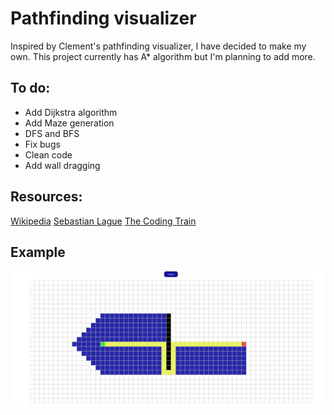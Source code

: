 # Pathfinding visualizer

Inspired by Clement's pathfinding visualizer, I have decided to make my own.
This project currently has A\* algorithm but I'm planning to add more.

## To do:

- Add Dijkstra algorithm
- Add Maze generation
- DFS and BFS
- Fix bugs
- Clean code
- Add wall dragging

## Resources:

[Wikipedia](https://en.wikipedia.org/wiki/Pathfinding#RIPA_algorithm)
[Sebastian Lague](https://www.youtube.com/watch?v=-L-WgKMFuhE)
[The Coding Train](https://www.youtube.com/watch?v=aKYlikFAV4k)

## Example

![example](screenshot.png)
